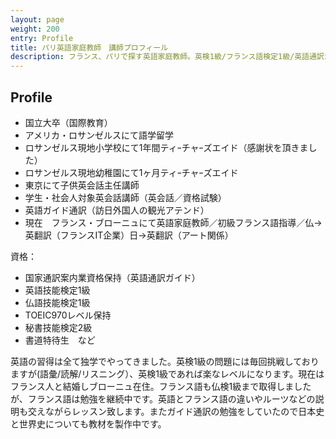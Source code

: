```yaml
---
layout: page
weight: 200
entry: Profile
title: パリ英語家庭教師　講師プロフィール
description: フランス、パリで探す英語家庭教師。英検1級/フランス語検定1級/英語通訳ガイド/TOEIC970の資格を持つ日本人女性講師です。
---
```


## Profile

* 国立大卒（国際教育）
* アメリカ・ロサンゼルスにて語学留学
* ロサンゼルス現地小学校にて1年間ティｰチャｰズエイド（感謝状を頂きました）
* ロサンゼルス現地幼稚園にて1ヶ月ティｰチャｰズエイド
* 東京にて子供英会話主任講師
* 学生・社会人対象英会話講師（英会話／資格試験）
* 英語ガイド通訳（訪日外国人の観光アテンド）
* 現在　フランス・ブローニュにて英語家庭教師／初級フランス語指導／仏→英翻訳（フランスIT企業）日→英翻訳（アート関係）

資格：

* 国家通訳案内業資格保持（英語通訳ガイド）
* 英語技能検定1級
* 仏語技能検定1級
* TOEIC970レベル保持
* 秘書技能検定2級
* 書道特待生　など

英語の習得は全て独学でやってきました。英検1級の問題には毎回挑戦しておりますが(語彙/読解/リスニング）、英検1級であれば楽なレベルになります。現在はフランス人と結婚しブローニュ在住。フランス語も仏検1級まで取得しましたが、フランス語は勉強を継続中です。英語とフランス語の違いやルーツなどの説明も交えながらレッスン致します。またガイド通訳の勉強をしていたので日本史と世界史についても教材を製作中です。
